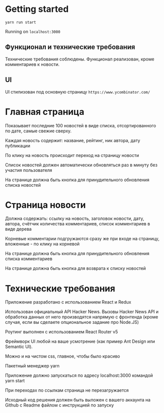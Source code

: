 # Getting started

    yarn run start

Running on `localhost:3000`

## Функционал и технические требования

Технические требования соблюдены. Функционал реализован, кроме комментариев к новости.

## UI

UI стилизован под основную страницу `https://www.ycombinator.com/`

# Главная страница

Показывает последние 100 новостей в виде списка, отсортированного по дате, самые свежие сверху.

Каждая новость содержит: название, рейтинг, ник автора, дату публикации

По клику на новость происходит переход на страницу новости

Список новостей должен автоматически обновляться раз в минуту без участия пользователя

На странице должна быть кнопка для принудительного обновления списка новостей

# Страница новости

Должна содержать: ссылку на новость, заголовок новости, дату, автора, счётчик количества
комментариев, список комментариев в виде дерева

Корневые комментарии подгружаются сразу же при входе на страницу, вложенные - по клику на корневой

На странице должна быть кнопка для принудительного обновления списка комментариев

На странице должна быть кнопка для возврата к списку новостей

# Технические требования

Приложение разработано с использованием React и Redux

Использован официальный API Hacker News. Вызовы Hacker News API и обработка данных от него
производятся напрямую с фронтенда (кроме случая, если вы сделаете опциональное задание про Node.JS)

Роутинг выполнен с использованием React Router v5

Фреймворк UI любой на ваше усмотрение (как пример Ant Design или Semantic UI).

Можно и на чистом css, главное, чтобы было красиво

Пакетный менеджер yarn

Приложение должно запускаться по адресу localhost:3000 командой yarn start

При переходах по ссылкам страница не перезагружается

Исходный код решения должен быть выложен с вашего аккаунта на Github с Readme файлом с инструкцией
по запуску

